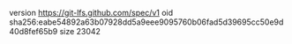 version https://git-lfs.github.com/spec/v1
oid sha256:eabe54892a63b07928dd5a9eee9095760b06fad5d39695cc50e9d40d8fef65b9
size 23042

